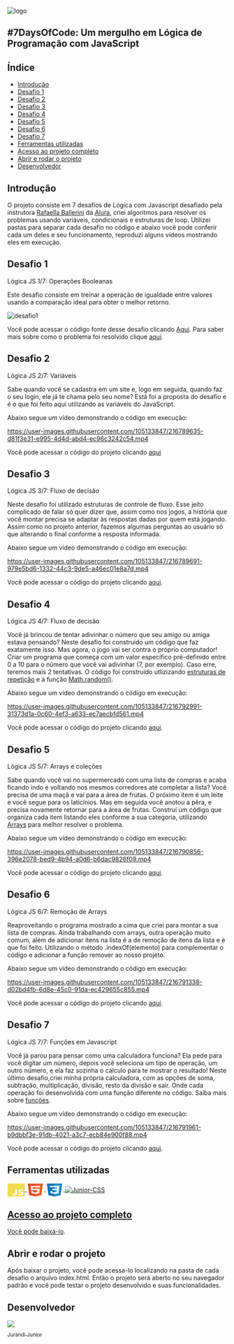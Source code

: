 ![logo](https://user-images.githubusercontent.com/105133847/216786665-d771e31b-ae29-467f-ad9e-1b9f38ae9e8b.png)

<h2 align="left">  #7DaysOfCode: Um mergulho em Lógica de Programação com JavaScript </h2>

<h2>Índice</h2> 

* [Introdução](#Introdução)
* [Desafio 1](#Desafio-1)
* [Desafio 2](#Desafio-2)
* [Desafio 3](#Desafio-3)
* [Desafio 4](#Desafio-4)
* [Desafio 5](#Desafio-5)
* [Desafio 6](#Desafio-6)
* [Desafio 7](#Desafio-7)
* [Ferramentas utilizadas](#Ferramentas-utilizadas)
* [Acesso ao projeto completo](#Acesso-ao-projeto-completo)
* [Abrir e rodar o projeto](#Abrir-e-rodar-o-projeto)
* [Desenvolvedor](#Desenvolvedor)

<h2>Introdução</h2>

O projeto consiste em 7 desafios de Lógica com Javascript desafiado pela instrutora [Rafaella Ballerini](https://github.com/rafaballerini) da [Alura](https://cursos.alura.com.br/formacao-programacao-v123948), criei algoritmos para resolver os problemas usando variáveis, condicionais e estruturas de loop. Utilizei pastas para separar cada desafio no código e abaixo você pode conferir cada um deles e seu funcionamento, reproduzi alguns vídeos mostrando eles em execução.  

<h2>Desafio 1</h2>

Lógica JS 1/7: Operações Booleanas

Este desafio consiste em treinar a operação de igualdade entre valores usando a comparação ideal para obter o melhor retorno.

![desafio1](https://user-images.githubusercontent.com/105133847/216788334-71463620-e166-43f8-97e2-cdd5e2a6200c.PNG)

Você pode acessar o código fonte desse desafio clicando [Aqui](https://github.com/jurandi1/Desafios-7DaysOfCode-Logica-JS/blob/main/desafio1-operacoes-booleanas/app.js). Para saber mais sobre como o problema foi resolvido clique [aqui](https://www.alura.com.br/artigos/operadores-matematicos-em-javascript?gclid=Cj0KCQiA_8OPBhDtARIsAKQu0gYUqZqgonpXyEP1_hpUl58wYAk_P3Ze4VWrxo9ftkFW9CLYOMyjO1caAlrzEALw_wcB&utm_source=ActiveCampaign&utm_medium=email&utm_content=%237DaysOfCode+-+L%C3%B3gica+JS+1%2F7%3A+Opera%C3%A7%C3%B5es+Booleanas&utm_campaign=%5BALURA+%237days+Of+Code%5D+%28L%C3%B3gica+de+Programa%C3%A7%C3%A3o+-+JavaScript%29+Dia+1%3A+Comparando+Valores&vgo_ee=M0Vn3BPYFjtqTG9U43MIOL35hO7C%2FF3J%2FgQB9Uu3XAY%3D).

<h2>Desafio 2</h2>

Lógica JS 2/7: Variáveis

Sabe quando você se cadastra em um site e, logo em seguida, quando faz o seu login, ele já te chama pelo seu nome? Está foi a proposta do desafio e é o que foi feito aqui utilizando as variáveis do JavaScript.

Abaixo segue um vídeo demonstrando o código em execução:

https://user-images.githubusercontent.com/105133847/216789635-d81f3e31-e995-4d4d-abd4-ec96c3242c54.mp4

Você pode acessar o código do projeto clicando [aqui](https://github.com/jurandi1/Desafios-7DaysOfCode-Logica-JS/blob/main/desafio2-variaveis/app.js)

<h2>Desafio 3</h2>

Lógica JS 3/7: Fluxo de decisão

Neste desafio foi utilizado estruturas de controle de fluxo. Esse jeito complicado de falar só quer dizer que, assim como nos jogos, a história que você montar precisa se adaptar às respostas dadas por quem está jogando. Assim como no projeto anterior, fazemos algumas perguntas ao usuário só que alterando o final conforme a resposta informada.

Abaixo segue um vídeo demonstrando o código em execução:

https://user-images.githubusercontent.com/105133847/216789691-979e5bd6-1332-44c3-9de5-a46ec01e8a7d.mp4

Você pode acessar o código do projeto clicando [aqui](https://github.com/jurandi1/Desafios-7DaysOfCode-Logica-JS/blob/main/desafio3-fluxo-de-decisao/app.js).

<h2>Desafio 4</h2>

Lógica JS 4/7: Fluxo de decisão

Você já brincou de tentar adivinhar o número que seu amigo ou amiga estava pensando? Neste desafio foi construido um código que faz exatamente isso. Mas agora, o jogo vai ser contra o próprio computador! Criar um programa que começa com um valor específico pré-definido entre 0 a 10 para o número que você vai adivinhar (7, por exemplo). Caso erre, teremos mais 2 tentativas. O código foi construído utlizizando [estruturas de repetição](https://developer.mozilla.org/pt-BR/docs/Web/JavaScript/Guide/Loops_and_iteration?utm_source=ActiveCampaign&utm_medium=email&utm_content=%237DaysOfCode+-+L%C3%B3gica+JS+4%2F7%3A+%F0%9F%91%A9%F0%9F%8F%BD%E2%80%8D%F0%9F%92%BB+Mais+loops+e+randomiza%C3%A7%C3%A3o&utm_campaign=%5BALURA+%237days+Of+Code%5D+%28L%C3%B3gica+de+Programa%C3%A7%C3%A3o+-+JavaScript%29+Dia+4%3A+Mais+loops+e+randomiza%C3%A7%C3%A3o) e a função [Math.random()](https://developer.mozilla.org/pt-BR/docs/Web/JavaScript/Reference/Global_Objects/Math/random?utm_source=ActiveCampaign&utm_medium=email&utm_content=%237DaysOfCode+-+L%C3%B3gica+JS+4%2F7%3A+%F0%9F%91%A9%F0%9F%8F%BD%E2%80%8D%F0%9F%92%BB+Mais+loops+e+randomiza%C3%A7%C3%A3o&utm_campaign=%5BALURA+%237days+Of+Code%5D+%28L%C3%B3gica+de+Programa%C3%A7%C3%A3o+-+JavaScript%29+Dia+4%3A+Mais+loops+e+randomiza%C3%A7%C3%A3o).

Abaixo segue um vídeo demonstrando o código em execução:

https://user-images.githubusercontent.com/105133847/216792991-31373d1a-0c60-4ef3-a633-ec7aecbfd561.mp4

Você pode acessar o código do projeto clicando [aqui](https://github.com/jurandi1/Desafios-7DaysOfCode-Logica-JS/blob/main/desafio4-loops-e-randomizacao/app.js).

<h2>Desafio 5</h2>

Lógica JS 5/7: Arrays e coleções

Sabe quando você vai no supermercado com uma lista de compras e acaba ficando indo e voltando nos mesmos corredores até completar a lista? Você precisa de uma maçã e vai para a área de frutas. O próximo item é um leite e você segue para os laticínios. Mas em seguida você anotou a pêra, e precisa novamente retornar para a área de frutas. Construí um código que organiza cada item listando eles conforme a sua categoria, utilizando [Arrays](https://developer.mozilla.org/pt-BR/docs/Web/JavaScript/Reference/Global_Objects/Array?utm_source=ActiveCampaign&utm_medium=email&utm_content=%237DaysOfCode+-+L%C3%B3gica+JS+5%2F7%3A+Arrays+e+cole%C3%A7%C3%B5es&utm_campaign=%5BALURA+%237days+Of+Code%5D+%28L%C3%B3gica+de+Programa%C3%A7%C3%A3o+-+JavaScript%29+Dia+5%3A+Arrays+e+cole%C3%A7%C3%B5es) para melhor resolver o problema.

Abaixo segue um vídeo demonstrando o código em execução:

https://user-images.githubusercontent.com/105133847/216790856-396e2078-bed9-4b94-a0d6-b6dac9826f09.mp4

Você pode acessar o código do projeto clicando [aqui](https://github.com/jurandi1/Desafios-7DaysOfCode-Logica-JS/blob/main/desafio5-arrays-e-colecoes/app.js).


<h2>Desafio 6</h2>

Lógica JS 6/7: Remoção de Arrays

Reaproveitando o programa mostrado a cima que criei para montar a sua lista de compras. Ainda trabalhando com arrays, outra operação muito comum, além de adicionar itens na lista é a de remoção de itens da lista e é que foi feito. Utilizando o método .indexOf(elemento) para complementar o código e adicionar a função remover ao nosso projeto.  

Abaixo segue um vídeo demonstrando o código em execução:

https://user-images.githubusercontent.com/105133847/216791338-d02bd4fb-6d8e-45c0-91da-ec429655c855.mp4

Você pode acessar o código do projeto clicando [aqui](https://github.com/jurandi1/Desafios-7DaysOfCode-Logica-JS/blob/main/desafio6-arrays/app.js).


<h2>Desafio 7</h2>

Lógica JS 7/7: Funções em Javascript

Você já parou para pensar como uma calculadora funciona? Ela pede para você digitar um número, depois você seleciona um tipo de operação, um outro número, e ela faz sozinha o cálculo para te mostrar o resultado! Neste último desafio,criei minha própria calculadora, com as opções de soma, subtração, multiplicação, divisão, resto da divisão e sair. Onde cada operação foi desenvolvida com uma função diferente no código. Saiba mais sobre [funções](https://developer.mozilla.org/pt-BR/docs/Web/JavaScript/Guide/Functions?utm_source=ActiveCampaign&utm_medium=email&utm_content=%237DaysOfCode+-+L%C3%B3gica+JS+7%2F7%3A+Fun%C3%A7%C3%B5es+em+Javascript&utm_campaign=%5BALURA+%237days+Of+Code%5D+%28L%C3%B3gica+de+Programa%C3%A7%C3%A3o+-+JavaScript%29+Dia+7%3A+Fun%C3%A7%C3%B5es+em+Javascript).

Abaixo segue um vídeo demonstrando o código em execução:

https://user-images.githubusercontent.com/105133847/216791961-b9dbbf3e-91db-4021-a3c7-ecb84e900f88.mp4

Você pode acessar o código do projeto clicando [aqui](https://github.com/jurandi1/Desafios-7DaysOfCode-Logica-JS/blob/main/desafio7-funcoes/app.js).


<h2>Ferramentas utilizadas</h2>

<a href="https://github.com/jurandi1/Desafios-7DaysOfCode-Logica-JS"> <img align="center" alt="Junior-Js" height="30" width="40" src="https://raw.githubusercontent.com/devicons/devicon/master/icons/javascript/javascript-plain.svg"> 
<a href="https://github.com/jurandi1/Desafios-7DaysOfCode-Logica-JS"> <img align="center" alt="Junior-HTML" height="30" width="40" src="https://raw.githubusercontent.com/devicons/devicon/master/icons/html5/html5-original.svg"> 
   <a href="https://github.com/jurandi1/Desafios-7DaysOfCode-Logica-JS"> <img align="center" alt="Junior-CSS" height="30" width="40" src="https://raw.githubusercontent.com/devicons/devicon/master/icons/css3/css3-original.svg">
   <a href="https://github.com/jurandi1/Desafios-7DaysOfCode-Logica-JS"> <img align="center" alt="Junior-CSS" height="30" width="40" src="https://cdn.jsdelivr.net/gh/devicons/devicon/icons/vscode/vscode-original.svg">
   
<h2>Acesso ao projeto completo</h2>

Você pode [baixá-lo](https://github.com/jurandi1/Desafios-7DaysOfCode-Logica-JS/archive/refs/heads/main.zip).

<h2>Abrir e rodar o projeto</h2>

Após baixar o projeto, você pode acessa-lo localizando na pasta de cada desafio o arquivo index.html. Então o projeto será aberto no seu navegador padrão e você pode testar o projeto desenvolvido e suas funcionalidades. 

<h2>Desenvolvedor</h2>

[<img src="https://user-images.githubusercontent.com/105133847/215238362-763c8d76-55d2-4fd0-8b5f-f7080fbc4114.jpg" width=115><br><sub>Jurandi Junior</sub>](https://github.com/jurandi1)
